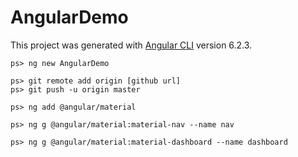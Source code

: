 # AngularDemo

This project was generated with [Angular CLI](https://github.com/angular/angular-cli) version 6.2.3.

```console
ps> ng new AngularDemo
```

```console
ps> git remote add origin [github url]
ps> git push -u origin master
```

```console
ps> ng add @angular/material
```

```console
ps> ng g @angular/material:material-nav --name nav
```

```console
ps> ng g @angular/material:material-dashboard --name dashboard
```